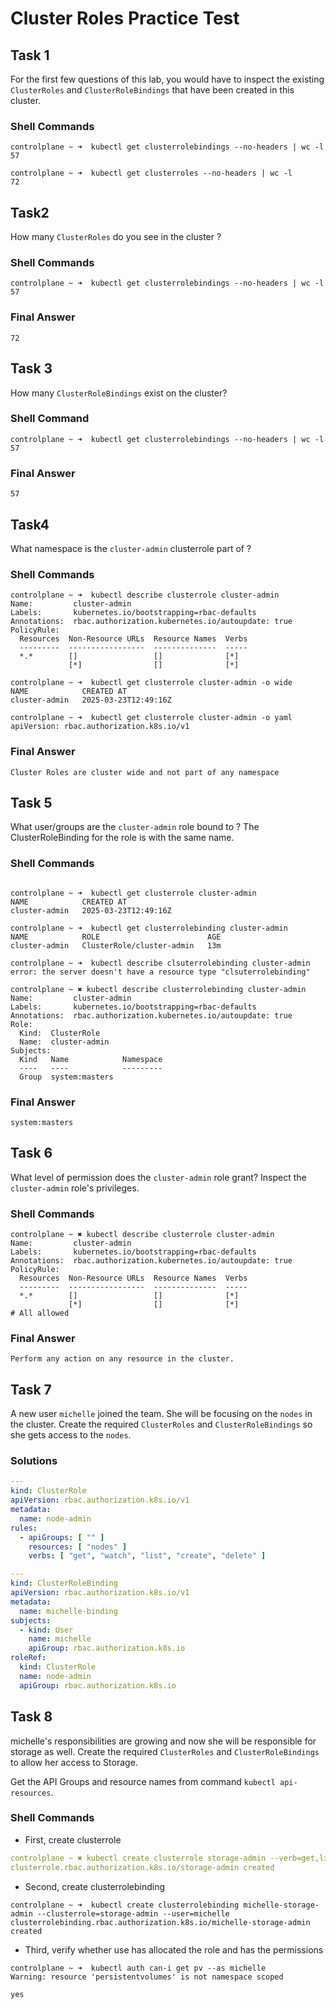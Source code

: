 # Cluster Roles Practice Test

## Task 1

For the first few questions of this lab, you would have to inspect the existing `ClusterRoles` and `ClusterRoleBindings`
that have been created in this cluster.

### Shell Commands

```shell 
controlplane ~ ➜  kubectl get clusterrolebindings --no-headers | wc -l 
57

controlplane ~ ➜  kubectl get clusterroles --no-headers | wc -l 
72
```

## Task2

How many `ClusterRoles` do you see in the cluster ?

### Shell Commands

```shell
controlplane ~ ➜  kubectl get clusterrolebindings --no-headers | wc -l 
57
```

### Final Answer

```shell
72
```

## Task 3

How many `ClusterRoleBindings` exist on the cluster?

### Shell Command

```shell
controlplane ~ ➜  kubectl get clusterrolebindings --no-headers | wc -l 
57
```

### Final Answer

```shell
57
```

## Task4

What namespace is the `cluster-admin` clusterrole part of ?

### Shell Commands

```shell
controlplane ~ ➜  kubectl describe clusterrole cluster-admin 
Name:         cluster-admin
Labels:       kubernetes.io/bootstrapping=rbac-defaults
Annotations:  rbac.authorization.kubernetes.io/autoupdate: true
PolicyRule:
  Resources  Non-Resource URLs  Resource Names  Verbs
  ---------  -----------------  --------------  -----
  *.*        []                 []              [*]
             [*]                []              [*]

controlplane ~ ➜  kubectl get clusterrole cluster-admin -o wide 
NAME            CREATED AT
cluster-admin   2025-03-23T12:49:16Z

controlplane ~ ➜  kubectl get clusterrole cluster-admin -o yaml 
apiVersion: rbac.authorization.k8s.io/v1
```

### Final Answer

```shell
Cluster Roles are cluster wide and not part of any namespace
```

## Task 5

What user/groups are the `cluster-admin` role bound to ?
The ClusterRoleBinding for the role is with the same name.

### Shell Commands

```shell

controlplane ~ ➜  kubectl get clusterrole cluster-admin 
NAME            CREATED AT
cluster-admin   2025-03-23T12:49:16Z

controlplane ~ ➜  kubectl get clusterrolebinding cluster-admin 
NAME            ROLE                        AGE
cluster-admin   ClusterRole/cluster-admin   13m

controlplane ~ ➜  kubectl describe clsuterrolebinding cluster-admin 
error: the server doesn't have a resource type "clsuterrolebinding"

controlplane ~ ✖ kubectl describe clusterrolebinding cluster-admin 
Name:         cluster-admin
Labels:       kubernetes.io/bootstrapping=rbac-defaults
Annotations:  rbac.authorization.kubernetes.io/autoupdate: true
Role:
  Kind:  ClusterRole
  Name:  cluster-admin
Subjects:
  Kind   Name            Namespace
  ----   ----            ---------
  Group  system:masters 
```

### Final Answer

```shell
system:masters
```

## Task 6

What level of permission does the `cluster-admin` role grant?
Inspect the `cluster-admin` role's privileges.

### Shell Commands

```shell
controlplane ~ ✖ kubectl describe clusterrole cluster-admin 
Name:         cluster-admin
Labels:       kubernetes.io/bootstrapping=rbac-defaults
Annotations:  rbac.authorization.kubernetes.io/autoupdate: true
PolicyRule:
  Resources  Non-Resource URLs  Resource Names  Verbs
  ---------  -----------------  --------------  -----
  *.*        []                 []              [*]
             [*]                []              [*]
# All allowed 
```

### Final Answer

```shell
Perform any action on any resource in the cluster. 
```

## Task 7

A new user `michelle` joined the team. She will be focusing on the `nodes` in the cluster.
Create the required `ClusterRoles` and `ClusterRoleBindings` so she gets access to the `nodes`.

### Solutions

```yaml
---
kind: ClusterRole
apiVersion: rbac.authorization.k8s.io/v1
metadata:
  name: node-admin
rules:
  - apiGroups: [ "" ]
    resources: [ "nodes" ]
    verbs: [ "get", "watch", "list", "create", "delete" ]

---
kind: ClusterRoleBinding
apiVersion: rbac.authorization.k8s.io/v1
metadata:
  name: michelle-binding
subjects:
  - kind: User
    name: michelle
    apiGroup: rbac.authorization.k8s.io
roleRef:
  kind: ClusterRole
  name: node-admin
  apiGroup: rbac.authorization.k8s.io
```

## Task 8

michelle's responsibilities are growing and now she will be responsible for storage as well.
Create the required `ClusterRoles` and `ClusterRoleBindings` to allow her access to Storage.

Get the API Groups and resource names from command `kubectl api-resources`.

### Shell Commands

- First, create clusterrole

```yaml
controlplane ~ ✖ kubectl create clusterrole storage-admin --verb=get,list,create,delete,watch --resource=persistentvolumes,storageclasses
clusterrole.rbac.authorization.k8s.io/storage-admin created
```

- Second, create clusterrolebinding

```shell
controlplane ~ ➜  kubectl create clusterrolebinding michelle-storage-admin --clusterrole=storage-admin --user=michelle 
clusterrolebinding.rbac.authorization.k8s.io/michelle-storage-admin created
```

- Third, verify whether use has allocated the role and has the permissions

```shell
controlplane ~ ➜  kubectl auth can-i get pv --as michelle 
Warning: resource 'persistentvolumes' is not namespace scoped

yes
```